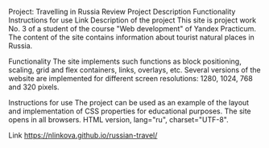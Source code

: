 Project: Travelling in Russia
Review
Project Description
Functionality
Instructions for use
Link
Description of the project
This site is project work No. 3 of a student of the course "Web development" of Yandex Practicum. The content of the site contains information about tourist natural places in Russia.

Functionality
The site implements such functions as block positioning, scaling, grid and flex containers, links, overlays, etc. Several versions of the website are implemented for different screen resolutions: 1280, 1024, 768 and 320 pixels.

Instructions for use
The project can be used as an example of the layout and implementation of CSS properties for educational purposes. The site opens in all browsers. HTML version, lang="ru", charset="UTF-8".

Link
https://nlinkova.github.io/russian-travel/
